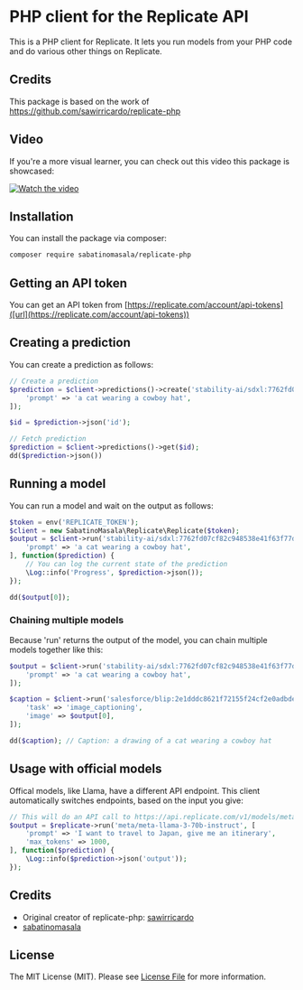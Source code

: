# PHP client for the Replicate API

This is a PHP client for Replicate. It lets you run models from your PHP code and do various other things on Replicate.

## Credits

This package is based on the work of https://github.com/sawirricardo/replicate-php

## Video

If you're a more visual learner, you can check out this video this package is showcased:

[![Watch the video](https://i3.ytimg.com/vi/gSGYvXG5kcQ/maxresdefault.jpg)](https://youtu.be/gSGYvXG5kcQ)

## Installation

You can install the package via composer:

```bash
composer require sabatinomasala/replicate-php
```

## Getting an API token

You can get an API token from [https://replicate.com/account/api-tokens]([url](https://replicate.com/account/api-tokens))

## Creating a prediction

You can create a prediction as follows:

```php
// Create a prediction
$prediction = $client->predictions()->create('stability-ai/sdxl:7762fd07cf82c948538e41f63f77d685e02b063e37e496e96eefd46c929f9bdc', [
    'prompt' => 'a cat wearing a cowboy hat',
]);

$id = $prediction->json('id');

// Fetch prediction
$prediction = $client->predictions()->get($id);
dd($prediction->json())

```

## Running a model

You can run a model and wait on the output as follows:

```php
$token = env('REPLICATE_TOKEN');
$client = new SabatinoMasala\Replicate\Replicate($token);
$output = $client->run('stability-ai/sdxl:7762fd07cf82c948538e41f63f77d685e02b063e37e496e96eefd46c929f9bdc', [
    'prompt' => 'a cat wearing a cowboy hat',
], function($prediction) {
    // You can log the current state of the prediction
    \Log::info('Progress', $prediction->json());
});

dd($output[0]);
```

### Chaining multiple models

Because 'run' returns the output of the model, you can chain multiple models together like this:

```php
$output = $client->run('stability-ai/sdxl:7762fd07cf82c948538e41f63f77d685e02b063e37e496e96eefd46c929f9bdc', [
    'prompt' => 'a cat wearing a cowboy hat',
]);

$caption = $client->run('salesforce/blip:2e1dddc8621f72155f24cf2e0adbde548458d3cab9f00c0139eea840d0ac4746', [
    'task' => 'image_captioning',
    'image' => $output[0],
]);

dd($caption); // Caption: a drawing of a cat wearing a cowboy hat
```

## Usage with official models

Offical models, like Llama, have a different API endpoint. This client automatically switches endpoints, based on the input you give:

```php
// This will do an API call to https://api.replicate.com/v1/models/meta/meta-llama-3-70b-instruct/predictions instead of https://api.replicate.com/v1/predictions
$output = $replicate->run('meta/meta-llama-3-70b-instruct', [
    'prompt' => 'I want to travel to Japan, give me an itinerary',
    'max_tokens' => 1000,
], function($prediction) {
    \Log::info($prediction->json('output'));
});
```

## Credits
- Original creator of replicate-php: [sawirricardo](https://github.com/sawirricardo)
- [sabatinomasala](https://github.com/sabatinomasala)

## License

The MIT License (MIT). Please see [License File](LICENSE.md) for more information.
